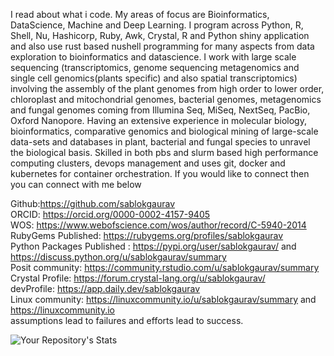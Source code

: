 I read about what i code. My areas of focus are Bioinformatics, DataScience, Machine and Deep Learning. I program across Python, R, Shell, Nu, Hashicorp, Ruby, Awk, Crystal, R and Python shiny application and also use rust based nushell programming for many aspects from data exploration to bioinformatics and datascience. I work with large scale sequencing (transcriptomics, genome sequencing metagenomics and single cell genomics(plants specific) and also spatial transcriptomics) involving the assembly of the plant genomes from high order to lower order, chloroplast and mitochondrial genomes, bacterial genomes, metagenomics and fungal genomes coming from Illumina Seq, MiSeq, NextSeq, PacBio, Oxford Nanopore. Having an extensive experience in molecular biology, bioinformatics, comparative genomics and biological mining of large-scale data-sets and databases in plant, bacterial and fungal species to unravel the biological basis. Skilled in both pbs and slurm based high performance computing clusters, devops management and uses git, docker and kubernetes for container orchestration. If you would like to connect then you can connect with me below 

Github:https://github.com/sablokgaurav \
ORCID: https://orcid.org/0000-0002-4157-9405 \
WOS: https://www.webofscience.com/wos/author/record/C-5940-2014 \
RubyGems Published: https://rubygems.org/profiles/sablokgaurav \
Python Packages Published : https://pypi.org/user/sablokgaurav/ and https://discuss.python.org/u/sablokgaurav/summary \
Posit community: https://community.rstudio.com/u/sablokgaurav/summary \
Crystal Profile: https://forum.crystal-lang.org/u/sablokgaurav/ \
devProfile: https://app.daily.dev/sablokgaurav \
Linux community: https://linuxcommunity.io/u/sablokgaurav/summary and https://linuxcommunity.io \
assumptions lead to failures and efforts lead to success.

![Your Repository's Stats](https://github-readme-stats.vercel.app/api?username=sablokgaurav&show_icons=true)


